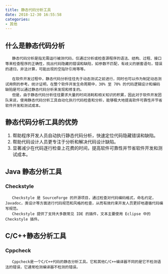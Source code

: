 ```yaml
---
title: 静态代码分析工具
date: 2018-12-30 16:55:58
categories:
- 其他
---
```

## 什么是静态代码分析

       静态代码分析是指无需运行被测代码，仅通过分析或检查源程序的语法、结构、过程、接口等来检查程序的正确性，找出代码隐藏的错误和缺陷，如参数不匹配，有歧义的嵌套语句，错误的递归，非法计算，可能出现的空指针引用等等。

       在软件开发过程中，静态代码分析往往先于动态测试之前进行，同时也可以作为制定动态测试用例的参考。统计证明，在整个软件开发生命周期中，30% 至 70% 的代码逻辑设计和编码缺陷是可以通过静态代码分析来发现和修复的。
       但是，由于静态代码分析往往要求大量的时间消耗和相关知识的积累，因此对于软件开发团队来说，使用静态代码分析工具自动化执行代码检查和分析，能够极大地提高软件可靠性并节省软件开发和测试成本。
## 静态代码分析工具的优势

1. 帮助程序开发人员自动执行静态代码分析，快速定位代码隐藏错误和缺陷。
2. 帮助代码设计人员更专注于分析和解决代码设计缺陷。
3. 显著减少在代码逐行检查上花费的时间，提高软件可靠性并节省软件开发和测试成本。
## Java 静态分析工具
### Checkstyle

       Checkstyle 是 SourceForge 的开源项目，通过检查对代码编码格式，命名约定，Javadoc，类设计等方面进行代码规范和风格的检查，从而有效约束开发人员更好地遵循代码编写规范。
       Checkstyle 提供了支持大多数常见 IDE 的插件，文本主要使用 Eclipse 中的 Checkstyle 插件。
## C/C++静态分析工具
### Cppcheck

       Cppcheck是一个C/C++代码的静态分析工具。它和其他C/C++编译器不同的是它不检测语法的错误，它通常检测编译器不检测的错误。


